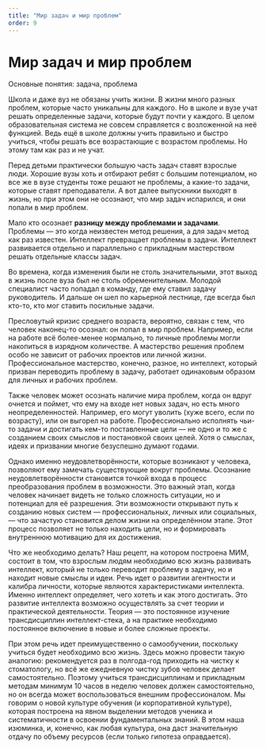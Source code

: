```yaml
---
title: "Мир задач и мир проблем"
order: 9
---
```


# Мир задач и мир проблем

Основные понятия: задача, проблема

Школа и даже вуз не обязаны учить жизни. В жизни много разных проблем, которые часто уникальны для каждого. Но в школе и вузе учат решать определенные задачи, которые будут почти у каждого. В целом образовательная система не совсем справляется с возложенной на неё функцией. Ведь ещё в школе должны учить правильно и быстро учиться, чтобы решать все возрастающие с возрастом проблемы. Но этому там как раз и не учат.

Перед детьми практически большую часть задач ставят взрослые люди. Хорошие вузы хоть и отбирают ребят с большим потенциалом, но все же в вузе студенты тоже решают не проблемы, а какие-то задачи, которые ставят преподаватели. А вот далее выпускники выходят в жизнь, но при этом они не осознают, что мир задач испарился, и они попали в мир проблем.

Мало кто осознает **разницу между проблемами и задачами**. Проблемы — это когда неизвестен метод решения, а для задач метод как раз известен. Интеллект превращает проблемы в задачи. Интеллект развивается отдельно и параллельно с прикладным мастерством решать отдельные классы задач.

Во времена, когда изменения были не столь значительными, этот выход в жизнь после вуза был не столь обременительным. Молодой специалист часто попадал в команду, где ему ставил задачу руководитель. И дальше он шел по карьерной лестнице, где всегда был кто-то, кто мог ставить посильные задачи.

Пресловутый кризис среднего возраста, вероятно, связан с тем, что человек наконец-то осознал: он попал в мир проблем. Например, если на работе всё более-менее нормально, то личные проблемы могли накопиться в изрядном количестве. А мастерство решения проблем особо не зависит от рабочих проектов или личной жизни. Профессиональное мастерство, конечно, разное, но интеллект, который призван переводить проблему в задачу, работает одинаковым образом для личных и рабочих проблем.

Также человек может осознать наличие мира проблем, когда он вдруг очнется и поймет, что ему на входе нет новых задач, но есть много неопределенностей. Например, его могут уволить (хуже всего, если по возрасту), или он выгорел на работе. Профессионально исполнять чьи-то задачи и достигать кем-то поставленные цели — не одно и то же с созданием своих смыслов и постановкой своих целей. Хотя о смыслах, идеях и призвании многие безуспешно думают годами.

Однако именно неудовлетворённости, которые возникают у человека, позволяют ему замечать существующие вокруг проблемы. Осознание неудовлетворённости становится точкой входа в процесс преобразования проблем в возможности. Это важный этап, когда человек начинает видеть не только сложность ситуации, но и потенциал для её разрешения. Эти возможности открывают путь к созданию новых систем — профессиональных, личных или социальных, — что зачастую становится делом жизни на определённом этапе. Этот процесс позволяет не только находить цели, но и формировать внутреннюю мотивацию для их достижения.

Что же необходимо делать? Наш рецепт, на котором построена МИМ, состоит в том, что взрослым людям необходимо всю жизнь развивать интеллект, который не только переводит проблему в задачу, но и находит новые смыслы и идеи. Речь идет о развитии агентности и калибра личности, которые являются характеристиками интеллекта. Именно интеллект определяет, чего хотеть и как этого достигать. Это развитие интеллекта возможно осуществлять за счет теории и практической деятельности. Теория — это постоянное изучение трансдисциплин интеллект-стека, а на практике необходимо постоянное включение в новые и более сложные проекты.

При этом речь идет преимущественно о самообучении, поскольку учиться будет необходимо всю жизнь. Здесь можно провести такую аналогию: рекомендуется раз в полгода-год приходить на чистку к стоматологу, но всё же ежедневную чистку зубов человек делает самостоятельно. Поэтому учиться трансдисциплинам и прикладным методам минимум 10 часов в неделю человек должен самостоятельно, но он всегда может воспользоваться внешним профессионалом. Мы говорим о новой культуре обучения (и корпоративной культуре), которая построена на явном выделении методов ученика и систематичности в освоении фундаментальных знаний. В этом наша изюминка, и, конечно, как любая культура, она даст значительную отдачу по объему ресурсов (если только гипотеза оправдается).